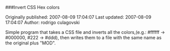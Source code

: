 ###Invert CSS Hex colors

Originally published: 2007-08-09 17:04:07
Last updated: 2007-08-09 17:04:07
Author: rodrigo culagovski

Simple program that takes a CSS file and inverts all the colors,(e.g.: #ffffff -> #000000, #222 -> #ddd), then writes them to a file with the same name as the original plus "MOD".